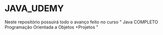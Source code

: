 # JAVA_UDEMY
Neste repositório possuirá todo o avanço feito no curso "
Java COMPLETO Programação Orientada a Objetos +Projetos
"
